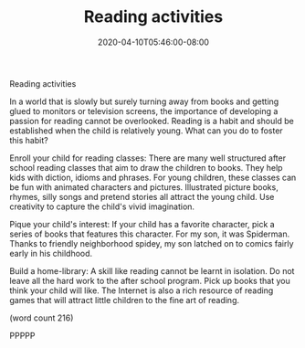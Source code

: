 ﻿---
title: "Reading activities"
date: 2020-04-10T05:46:00-08:00
description: "After School Activities Tips for Web Success"
featured_image: "/images/After School Activities.jpg"
tags: ["After School Activities"]
---

Reading activities

In a world that is slowly but surely turning away from books and getting 
glued to monitors or television screens, the importance of developing a 
passion for reading cannot be overlooked. Reading is a habit and should be 
established when the child is relatively young. What can you do to foster 
this habit?

Enroll your child for reading classes:
There are many well structured after school reading classes that aim to 
draw the children to books. They help kids with diction, idioms and 
phrases. For young children, these classes can be fun with animated 
characters and pictures. Illustrated picture books, rhymes, silly songs 
and pretend stories all attract the young child. Use creativity to capture 
the child's vivid imagination. 

Pique your child's interest:
If your child has a favorite character, pick a series of books that 
features this character. For my son, it was Spiderman. Thanks to friendly 
neighborhood spidey, my son latched on to comics fairly early in his 
childhood. 

Build a home-library:
A skill like reading cannot be learnt in isolation. Do not leave all the 
hard work to the after school program. Pick up books that you think your 
child will like. The Internet is also a rich resource of reading games 
that will attract little children to the fine art of reading. 

(word count 216)

PPPPP
